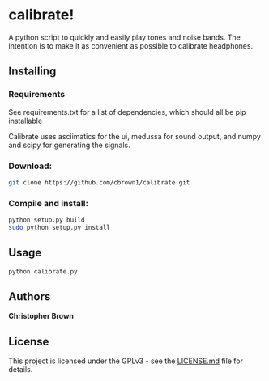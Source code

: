 # calibrate!

A python script to quickly and easily play tones and noise bands. The intention is to make it as convenient as possible to calibrate headphones.


## Installing

### Requirements

See requirements.txt for a list of dependencies, which should all be pip installable

Calibrate uses asciimatics for the ui, medussa for sound output, and numpy and scipy for generating the signals.


### Download:

```bash
git clone https://github.com/cbrown1/calibrate.git
```


### Compile and install:

```bash
python setup.py build
sudo python setup.py install
```

## Usage
```bash
python calibrate.py
```

## Authors

**Christopher Brown**

## License

This project is licensed under the GPLv3 - see the [LICENSE.md](LICENSE.md) file for details.
